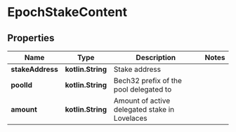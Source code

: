
# EpochStakeContent

## Properties
Name | Type | Description | Notes
------------ | ------------- | ------------- | -------------
**stakeAddress** | **kotlin.String** | Stake address | 
**poolId** | **kotlin.String** | Bech32 prefix of the pool delegated to | 
**amount** | **kotlin.String** | Amount of active delegated stake in Lovelaces | 



